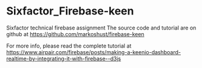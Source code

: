 # Sixfactor_Firebase-keen
Sixfactor technical firebase assignment
The source code and tutorial are on github at https://github.com/markoshust/firebase-keen

For more info, please read the complete tutorial at https://www.airpair.com/firebase/posts/making-a-keenio-dashboard-realtime-by-integrating-it-with-firebase--d3js
